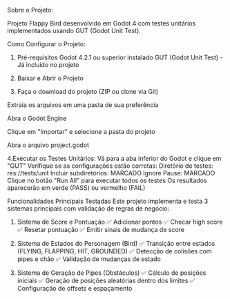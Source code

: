   Sobre o Projeto:
  
Projeto Flappy Bird desenvolvido em Godot 4 com testes unitários implementados usando GUT (Godot Unit Test).

 Como Configurar o Projeto:
1. Pré-requisitos
Godot 4.2.1 ou superior instalado
GUT (Godot Unit Test) - Já incluído no projeto

2. Baixar e Abrir o Projeto
   
3. Faça o download do projeto (ZIP ou clone via Git)

Extraia os arquivos em uma pasta de sua preferência

Abra o Godot Engine

Clique em "Importar" e selecione a pasta do projeto

Abra o arquivo project.godot

  4.Executar os Testes Unitários:
Vá para a aba inferior do Godot e clique em "GUT"
Verifique se as configurações estão corretas:
Diretório de testes: res://tests/unit
Incluir subdiretórios: MARCADO
Ignore Pause: MARCADO
Clique no botão "Run All" para executar todos os testes
Os resultados aparecerão em verde (PASS) ou vermelho (FAIL)

 Funcionalidades Principais Testadas
Este projeto implementa e testa 3 sistemas principais com validação de regras de negócio:

  1. Sistema de Score e Pontuação
✅ Adicionar pontos
✅ Checar high score
✅ Resetar pontuação
✅ Emitir sinais de mudança de score

  2. Sistema de Estados do Personagem (Bird)
✅ Transição entre estados (FLYING, FLAPPING, HIT, GROUNDED)
✅ Detecção de colisões com pipes e chão
✅ Validação de mudanças de estado

  3. Sistema de Geração de Pipes (Obstáculos)
✅ Cálculo de posições iniciais
✅ Geração de posições aleatórias dentro dos limites
✅ Configuração de offsets e espaçamento
